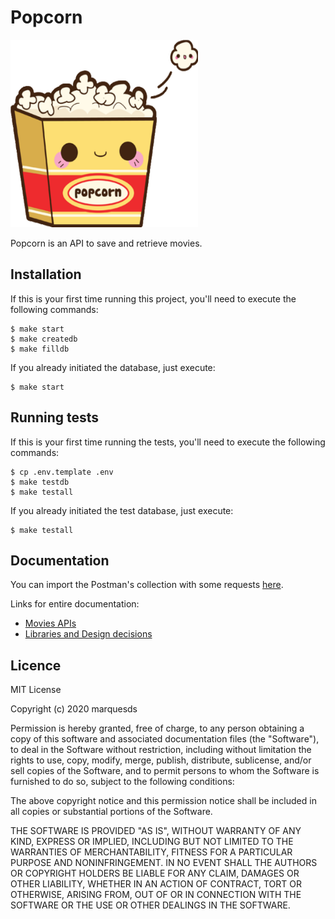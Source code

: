 # Popcorn

<img src="assets/img/popcorn.png" height="300" width="300" alt="Popcorn Logo">

Popcorn is an API to save and retrieve movies.

## Installation

If this is your first time running this project, you'll need to execute the following commands:
```shell
$ make start
$ make createdb
$ make filldb
```

If you already initiated the database, just execute:
```shell
$ make start
```

## Running tests

If this is your first time running the tests, you'll need to execute the following commands:
```shell
$ cp .env.template .env
$ make testdb
$ make testall
```

If you already initiated the test database, just execute:
```shell
$ make testall
```

## Documentation

You can import the Postman's collection with some requests [here](docs/postman/popcorn.postman_collection.json).

Links for entire documentation:

  - [Movies APIs](docs/movies/Movies.md)
  - [Libraries and Design decisions](docs/LibsAndDesignDecisions.md)

## Licence

MIT License

Copyright (c) 2020 marquesds

Permission is hereby granted, free of charge, to any person obtaining a copy of this software and associated documentation files (the "Software"), to deal in the Software without restriction, including without limitation the rights to use, copy, modify, merge, publish, distribute, sublicense, and/or sell copies of the Software, and to permit persons to whom the Software is furnished to do so, subject to the following conditions:

The above copyright notice and this permission notice shall be included in all copies or substantial portions of the Software.

THE SOFTWARE IS PROVIDED "AS IS", WITHOUT WARRANTY OF ANY KIND, EXPRESS OR IMPLIED, INCLUDING BUT NOT LIMITED TO THE WARRANTIES OF MERCHANTABILITY, FITNESS FOR A PARTICULAR PURPOSE AND NONINFRINGEMENT. IN NO EVENT SHALL THE AUTHORS OR COPYRIGHT HOLDERS BE LIABLE FOR ANY CLAIM, DAMAGES OR OTHER LIABILITY, WHETHER IN AN ACTION OF CONTRACT, TORT OR OTHERWISE, ARISING FROM, OUT OF OR IN CONNECTION WITH THE SOFTWARE OR THE USE OR OTHER DEALINGS IN THE SOFTWARE.
